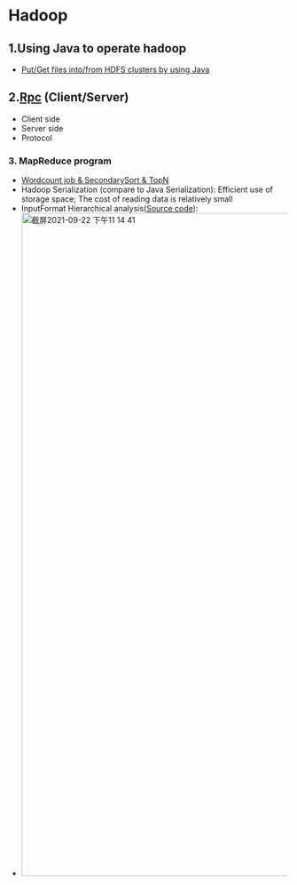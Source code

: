 # Hadoop
## 1.Using Java to operate hadoop
- [Put/Get files into/from HDFS clusters by using Java](https://github.com/ScytheCarl/Hadoop/tree/master/src/main/java/com/imooc/hdfs)

## 2.[Rpc](https://github.com/ScytheCarl/Hadoop/tree/master/src/main/java/com/imooc/rpc) (Client/Server)
- Client side
- Server side
- Protocol 

### 3. MapReduce program
- [Wordcount job & SecondarySort & TopN](https://github.com/ScytheCarl/Hadoop/tree/master/src/main/java/com/imooc/mr)
- Hadoop Serialization (compare to Java Serialization): Efficient use of storage space; The cost of reading data is relatively small
- InputFormat Hierarchical analysis([Source code](https://archive.apache.org/dist/hadoop/common/hadoop-3.2.0/)):
- <img width="1194" alt="截屏2021-09-22 下午11 14 41" src="https://user-images.githubusercontent.com/42943349/134461863-3de39893-14b8-448e-898d-39a2bd61fdf8.png">
